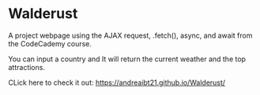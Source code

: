 # Walderust
A project webpage using the AJAX request, .fetch(), async, and await from the CodeCademy course.

You can input a country and It will return the current weather and the top attractions.

CLick here to check it out: https://andreaibt21.github.io/Walderust/
